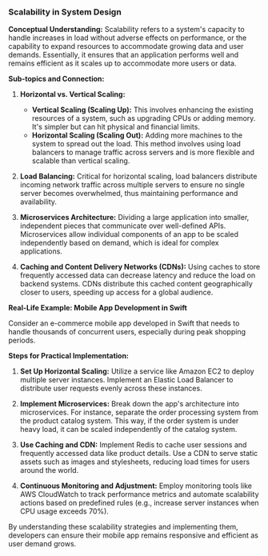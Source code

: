 ### Scalability in System Design

**Conceptual Understanding:**
Scalability refers to a system's capacity to handle increases in load without adverse effects on performance, or the capability to expand resources to accommodate growing data and user demands. Essentially, it ensures that an application performs well and remains efficient as it scales up to accommodate more users or data.

**Sub-topics and Connection:**

1. **Horizontal vs. Vertical Scaling:**
   - **Vertical Scaling (Scaling Up):** This involves enhancing the existing resources of a system, such as upgrading CPUs or adding memory. It's simpler but can hit physical and financial limits.
   - **Horizontal Scaling (Scaling Out):** Adding more machines to the system to spread out the load. This method involves using load balancers to manage traffic across servers and is more flexible and scalable than vertical scaling.

2. **Load Balancing:** Critical for horizontal scaling, load balancers distribute incoming network traffic across multiple servers to ensure no single server becomes overwhelmed, thus maintaining performance and availability.

3. **Microservices Architecture:** Dividing a large application into smaller, independent pieces that communicate over well-defined APIs. Microservices allow individual components of an app to be scaled independently based on demand, which is ideal for complex applications.

4. **Caching and Content Delivery Networks (CDNs):** Using caches to store frequently accessed data can decrease latency and reduce the load on backend systems. CDNs distribute this cached content geographically closer to users, speeding up access for a global audience.

**Real-Life Example: Mobile App Development in Swift**

Consider an e-commerce mobile app developed in Swift that needs to handle thousands of concurrent users, especially during peak shopping periods.

**Steps for Practical Implementation:**

1. **Set Up Horizontal Scaling:** Utilize a service like Amazon EC2 to deploy multiple server instances. Implement an Elastic Load Balancer to distribute user requests evenly across these instances.

2. **Implement Microservices:** Break down the app's architecture into microservices. For instance, separate the order processing system from the product catalog system. This way, if the order system is under heavy load, it can be scaled independently of the catalog system.

3. **Use Caching and CDN:** Implement Redis to cache user sessions and frequently accessed data like product details. Use a CDN to serve static assets such as images and stylesheets, reducing load times for users around the world.

4. **Continuous Monitoring and Adjustment:** Employ monitoring tools like AWS CloudWatch to track performance metrics and automate scalability actions based on predefined rules (e.g., increase server instances when CPU usage exceeds 70%).

By understanding these scalability strategies and implementing them, developers can ensure their mobile app remains responsive and efficient as user demand grows.
